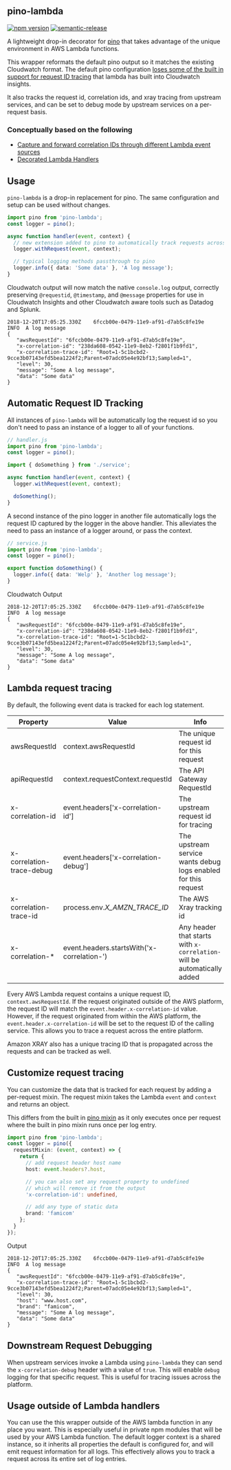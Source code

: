 pino-lambda
-----------------------

[![npm version](https://badge.fury.io/js/pino-lambda.svg)](https://badge.fury.io/js/pino-lambda)
[![semantic-release](https://img.shields.io/badge/%20%20%F0%9F%93%A6%F0%9F%9A%80-semantic--release-e10079.svg)](https://github.com/semantic-release/semantic-release)

A lightweight drop-in decorator for [pino](https://github.com/pinojs/pino) that takes advantage of the unique environment in AWS Lambda functions.

This wrapper reformats the default pino output so it matches the existing Cloudwatch format. The default pino configuration [loses some of the built in support for request ID tracing](https://github.com/pinojs/pino/issues/648) that lambda has built into Cloudwatch insights.

It also tracks the request id, correlation ids, and xray tracing from upstream services, and can be set to debug mode by upstream services on a per-request basis.

### Conceptually based on the following

- [Capture and forward correlation IDs through different Lambda event sources](https://theburningmonk.com/2017/09/capture-and-forward-correlation-ids-through-different-lambda-event-sources/)
- [Decorated Lambda Handlers](https://tlvince.com/decorated-lambda-handlers)


## Usage

`pino-lambda` is a drop-in replacement for pino. The same configuration and setup can be used without changes.

```ts
import pino from 'pino-lambda';
const logger = pino();

async function handler(event, context) {
  // new extension added to pino to automatically track requests across all instances of pino
  logger.withRequest(event, context);

  // typical logging methods passthrough to pino
  logger.info({ data: 'Some data' }, 'A log message');
}
```

Cloudwatch output will now match the native `console.log` output, correctly preserving
`@requestid`, `@timestamp`, and `@message` properties for use in Cloudwatch Insights and
other Cloudwatch aware tools such as Datadog and Splunk.

```
2018-12-20T17:05:25.330Z    6fccb00e-0479-11e9-af91-d7ab5c8fe19e    INFO  A log message
{
   "awsRequestId": "6fccb00e-0479-11e9-af91-d7ab5c8fe19e",
   "x-correlation-id": "238da608-0542-11e9-8eb2-f2801f1b9fd1",
   "x-correlation-trace-id": "Root=1-5c1bcbd2-9cce3b07143efd5bea1224f2;Parent=07adc05e4e92bf13;Sampled=1",
   "level": 30,
   "message": "Some A log message",
   "data": "Some data"
}
```

## Automatic Request ID Tracking

All instances of `pino-lambda` will be automatically log the request id so you don't need to pass an instance of a logger to all of your functions.

```ts
// handler.js
import pino from 'pino-lambda';
const logger = pino();

import { doSomething } from './service';

async function handler(event, context) {
  logger.withRequest(event, context);

  doSomething();
}
```

A second instance of the pino logger in another file automatically logs the request ID captured by the logger in the above handler.
This alleviates the need to pass an instance of a logger around, or pass the context.

```ts
// service.js
import pino from 'pino-lambda';
const logger = pino();

export function doSomething() {
  logger.info({ data: 'Welp' }, 'Another log message');
}
```

Cloudwatch Output

```
2018-12-20T17:05:25.330Z    6fccb00e-0479-11e9-af91-d7ab5c8fe19e    INFO  A log message
{
   "awsRequestId": "6fccb00e-0479-11e9-af91-d7ab5c8fe19e",
   "x-correlation-id": "238da608-0542-11e9-8eb2-f2801f1b9fd1",
   "x-correlation-trace-id": "Root=1-5c1bcbd2-9cce3b07143efd5bea1224f2;Parent=07adc05e4e92bf13;Sampled=1",
   "level": 30,
   "message": "Some A log message",
   "data": "Some data"
}
```

## Lambda request tracing

By default, the following event data is tracked for each log statement.

| Property                  | Value                                      | Info                                                                     |
| ------------------------- | ------------------------------------------ | ------------------------------------------------------------------------ |
| awsRequestId              | context.awsRequestId                       | The unique request id for this request                                   |
| apiRequestId              | context.requestContext.requestId           | The API Gateway RequestId                                                |
| x-correlation-id          | event.headers['x-correlation-id']          | The upstream request id for tracing                                      |
| x-correlation-trace-debug | event.headers['x-correlation-debug']       | The upstream service wants debug logs enabled for this request           |
| x-correlation-trace-id    | process.env._X_AMZN_TRACE_ID_              | The AWS Xray tracking id                                                 |
| x-correlation-\*          | event.headers.startsWith('x-correlation-') | Any header that starts with `x-correlation-` will be automatically added |

Every AWS Lambda request contains a unique request ID, `context.awsRequestId`. If the request originated outside of the AWS platform,
the request ID will match the `event.header.x-correlation-id` value. However, if the request originated from within the AWS platform,
the `event.header.x-correlation-id` will be set to the request ID of the calling service. This allows you to trace a request
across the entire platform.

Amazon XRAY also has a unique tracing ID that is propagated across the requests and can be tracked as well.

## Customize request tracing

You can customize the data that is tracked for each request by adding a per-request mixin. 
The request mixin takes the Lambda `event` and `context` and returns an object.

This differs from the built in [pino mixin](https://github.com/pinojs/pino/blob/master/docs/api.md#mixin-function) as it only executes
once per request where the built in pino mixin runs once per log entry.

```ts
import pino from 'pino-lambda';
const logger = pino({
  requestMixin: (event, context) => {
    return {
      // add request header host name
      host: event.headers?.host,

      // you can also set any request property to undefined
      // which will remove it from the output
      'x-correlation-id': undefined,

      // add any type of static data
      brand: 'famicom'
    };
  }
});
```

Output

```
2018-12-20T17:05:25.330Z    6fccb00e-0479-11e9-af91-d7ab5c8fe19e    INFO  A log message
{
   "awsRequestId": "6fccb00e-0479-11e9-af91-d7ab5c8fe19e",
   "x-correlation-trace-id": "Root=1-5c1bcbd2-9cce3b07143efd5bea1224f2;Parent=07adc05e4e92bf13;Sampled=1",
   "level": 30,
   "host": "www.host.com",
   "brand": "famicom",
   "message": "Some A log message",
   "data": "Some data"
}
```

## Downstream Request Debugging

When upstream services invoke a Lambda using `pino-lambda` they can send the `x-correlation-debug` header with a value of `true`. This will enable `debug` logging for that specific request. This is useful for tracing issues across the platform.

## Usage outside of Lambda handlers

You can use the this wrapper outside of the AWS lambda function in any place you want. This is especially useful in private npm modules that will be used by your AWS Lambda function. The default logger context is a shared instance, so it inherits all properties the default is configured for, and will emit request information for all logs. This effectively allows you to track a request across its entire set of log entries.

